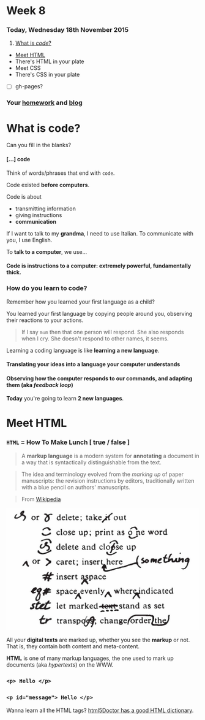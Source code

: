 # Week 8

### Today, Wednesday 18th November 2015

1. [What is *code*?](#what-is-code) 
* [Meet HTML](#meet-html)
* There's HTML in your plate
* Meet CSS
* There's CSS in your plate 


<!-- -->
- [ ] gh-pages?


### Your [homework](#homework) and [blog](#blog)


# What is **code**?

Can you fill in the blanks?

#### [...] code

Think of words/phrases that end with `code`.

<!-- *Morse code*, *post code*, *dress code*... -->

Code existed **before computers**.

Code is about

*   transmitting information
*   giving instructions
*   **communication**

If I want to talk to my **grandma**, I need to use Italian. To communicate with you, I use English. 

To **talk to a computer**, we use...

#### Code is **instructions** to a computer: extremely powerful, fundamentally thick.

### How do you learn to code?

Remember how you learned your first language as a child?

You learned your first language by copying people around you, observing their reactions to your actions.

> If I say `mum` then that one person will respond. She also responds when I cry. She doesn't respond to other names, it seems.

Learning a coding language is like **learning a new language**.

#### **Translating** your ideas into a language your computer understands

#### **Observing** how the computer responds to our commands, and adapting them (aka *feedback loop*)

**Today** you're going to learn **2 new languages**.


# Meet HTML

### `HTML` = How To Make Lunch [ true / false ]

> A **markup language** is a modern system for **annotating** a document in a way that is syntactically distinguishable from the text. 

> The idea and terminology evolved from the *marking up* of paper manuscripts: the revision instructions by editors, traditionally written with a blue pencil on authors' manuscripts.

> From [Wikipedia](http://en.wikipedia.org/wiki/Markup_language)

![](assets/printer-markup-signs.png)

All your **digital texts** are marked up, whether you see the **markup** or not. That is, they contain both content and meta-content.

**HTML** is one of many markup languages, the one used to mark up documents (aka *hypertexts*) on the WWW. 

### `<p> Hello </p>`

### `<p id="message"> Hello </p>`

Wanna learn all the HTML tags? [html5Doctor has a good HTML dictionary](http://html5doctor.com/element-index/).



<!--Writing HTML can be quite cumbersome ..

	<ul>
		<li>All this fuss for a bullet point</li>
	</ul>	

.. so a guy called John Gruber came up with [**MarkDown**](http://daringfireball.net/projects/markdown/) (an open-source project) to let people focus on writing, and not worry about the HTML meta-content.-->






